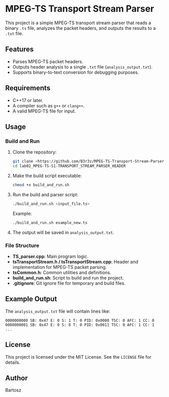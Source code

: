 # MPEG-TS Transport Stream Parser

This project is a simple MPEG-TS transport stream parser that reads a binary `.ts` file, analyzes the packet headers, and outputs the results to a `.txt` file.

## Features
- Parses MPEG-TS packet headers.
- Outputs header analysis to a single `.txt` file (`analysis_output.txt`).
- Supports binary-to-text conversion for debugging purposes.

## Requirements
- C++17 or later.
- A compiler such as `g++` or `clang++`.
- A valid MPEG-TS file for input.

## Usage

### Build and Run
1. Clone the repository:
   ```bash
   git clone <https://github.com/B3r3z/MPEG-TS-Transport-Stream-Parser>
   cd lab02_MPEG-TS-S1-TRANSPORT_STREAM_PARSER_HEADER
   ```

2. Make the build script executable:
   ```bash
   chmod +x build_and_run.sh
   ```

3. Run the build and parser script:
   ```bash
   ./build_and_run.sh <input_file.ts>
   ```

   Example:
   ```bash
   ./build_and_run.sh example_new.ts
   ```

4. The output will be saved in `analysis_output.txt`.

### File Structure
- **TS_parser.cpp**: Main program logic.
- **tsTransportStream.h / tsTransportStream.cpp**: Header and implementation for MPEG-TS packet parsing.
- **tsCommon.h**: Common utilities and definitions.
- **build_and_run.sh**: Script to build and run the project.
- **.gitignore**: Git ignore file for temporary and build files.

## Example Output
The `analysis_output.txt` file will contain lines like:
```
0000000000 SB: 0x47 E: 0 S: 1 T: 0 PID: 0x0000 TSC: 0 AFC: 1 CC: 0
0000000001 SB: 0x47 E: 0 S: 0 T: 0 PID: 0x0011 TSC: 0 AFC: 1 CC: 1
...
```

## License
This project is licensed under the MIT License. See the `LICENSE` file for details.

## Author
Bartosz